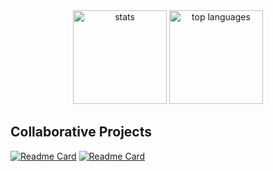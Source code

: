 <div align='center'>

<img src='https://github-readme-stats.vercel.app/api?username=Sithruby&theme=material-palenight&show_icons=true&hide_border=true&count_private=true' alt='stats' height='150px' />
<img src='https://github-readme-stats.vercel.app/api/top-langs/?username=Sithruby&theme=material-palenight&show_icons=true&hide_border=true&layout=compact' alt='top languages' height='150px' />
  
</div>

## Collaborative Projects  
[![Readme Card](https://github-readme-stats.vercel.app/api/pin/?username=samadhi1311&repo=probe&theme=material-palenight&hide_border=true&description_lines_count=2)](https://github.com/samadhi1311/probe)
[![Readme Card](https://github-readme-stats.vercel.app/api/pin/?username=Pramu-99&repo=VV-Master&theme=material-palenight&hide_border=true&description_lines_count=2)](https://github.com/Pramu-99/VV-Master)
